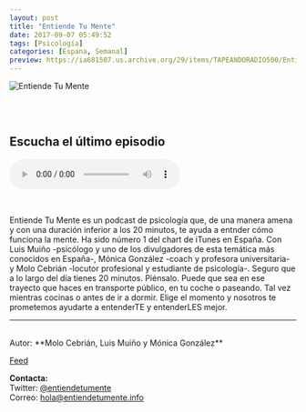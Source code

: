 ```yaml
---
layout: post
title: "Entiende Tu Mente"
date: 2017-09-07 05:49:52
tags: [Psicología]
categories: [Espana, Semanal]
preview: https://ia601507.us.archive.org/29/items/TAPEANDORADIO500/Entiendetumente300px-EntiendeTuMente.jpg
---
```


![Entiende Tu Mente](https://ia601507.us.archive.org/29/items/TAPEANDORADIO500/Entiendetumente500px-EntiendeTuMente.jpg)

<br/>
<br/>

## Escucha el último episodio

<!--reproductor-feed=http://feeds.feedburner.com/EntiendeTuMente-->
<!--reproductor-start-->
<audio id="audio" preload="auto" controls="" src="https://www.ivoox.com/complejos-podcast-38_mf_23760377_feed_1.mp3"></audio>
<!--reproductor-end-->

<br>

Entiende Tu Mente es un podcast de psicología que, de una manera amena y con una duración inferior a los 20 minutos, te ayuda a entnder cómo funciona la mente. Ha sido número 1 del chart de iTunes en España. Con Luis Muiño -psicólogo y uno de los divulgadores de esta temática más conocidos en España-, Mónica González -coach y profesora universitaria- y Molo Cebrián -locutor profesional y estudiante de psicología-. Seguro que a lo largo del día tienes 20 minutos. Piénsalo. Puede que sea en ese trayecto que haces en transporte público, en tu coche o paseando. Tal vez mientras cocinas o antes de ir a dormir. Elige el momento y nosotros te prometemos ayudarte a entenderTE y entenderLES mejor.

_ _ _


<br>
Autor: **Molo Cebrián, Luis Muiño y Mónica González**  

[Feed](http://feeds.feedburner.com/EntiendeTuMente)  



**Contacta:**  
Twitter: [@entiendetumente](https://twitter.com/ttps://twitter.com/entiendetumente)  
Correo: [hola@entiendetumente.info](mailto:hola@entiendetumente.info)  

